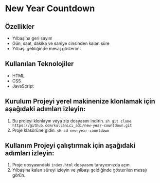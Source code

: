# New Year Countdown

## Özellikler 
- Yılbaşına geri sayım
- Gün, saat, dakika ve saniye cinsinden kalan süre
- Yılbaşı geldiğinde mesaj gösterimi

## Kullanılan Teknolojiler 
- HTML
- CSS
- JavaScript

## Kurulum Projeyi yerel makinenize klonlamak için aşağıdaki adımları izleyin:
1. Bu projeyi klonlayın veya zip dosyasını indirin. 
```sh git clone https://github.com/kullanıcı_adı/new-year-countdown.git ``` 
2. Proje klasörüne gidin. ```sh cd new-year-countdown ```

## Kullanım Projeyi çalıştırmak için aşağıdaki adımları izleyin:
1. Proje dosyasındaki `index.html` dosyasını tarayıcınızda açın.
2. Yılbaşına kalan süreyi izleyin ve yılbaşı geldiğinde gösterilen mesajı görün.
